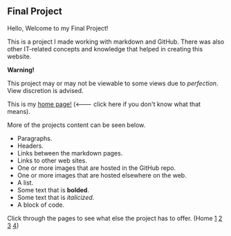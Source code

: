 ## Final Project

Hello, Welcome to my Final Project!

This is a project I made working with markdown and GitHub. There was also other IT-related concepts and knowledge that helped in creating this website. 

**Warning!**

This project may or may not be viewable to some views due to _perfection_. View discretion is advised.

This is my [home page!](https://en.wikipedia.org/wiki/Home_page) (<--- click here if you don't know what that means).

More of the projects content can be seen below.

* Paragraphs.
* Headers.
* Links between the markdown pages.
* Links to other web sites.
* One or more images that are hosted in the GitHub repo.
* One or more images that are hosted elsewhere on the web.
* A list.
* Some text that is **bolded**.
* Some text that is _italicized_.
* A block of code.

Click through the pages to see what else the project has to offer. (Home [1](Page1) [2](Page2) [3](Page3) [4](Page4)) 
